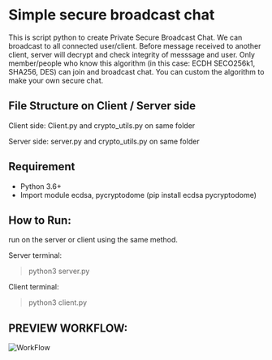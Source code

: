 # Simple secure broadcast chat
This is script python to create Private Secure Broadcast Chat. We can broadcast to all connected user/client. Before message received to another client, server will decrypt and check integrity of messsage and user. 
Only member/people who know this algorithm (in this case: ECDH SECO256k1, SHA256, DES) can join and broadcast chat. You can custom the algorithm to make your own secure chat.

## File Structure on Client / Server side

Client side:
Client.py and crypto_utils.py on same folder

Server side:
server.py and crypto_utils.py on same folder

## Requirement
- Python 3.6+
- Import module ecdsa, pycryptodome (pip install ecdsa pycryptodome)

## How to Run:
run on the server or client using the same method.

Server terminal:
> python3 server.py

Client terminal:
> python3 client.py

## PREVIEW WORKFLOW:
![WorkFlow](https://github.com/user-attachments/assets/05b828e9-fdb6-4a28-9e6c-070e2e182b82)
